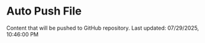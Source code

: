 # Auto Push File

Content that will be pushed to GitHub repository.
Last updated: 07/29/2025, 10:46:00 PM